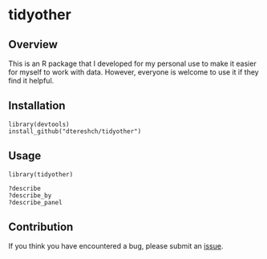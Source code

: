 # tidyother

## Overview

This is an R package that I developed for my personal use to make it easier for myself to work with data. However, everyone is welcome to use it if they find it helpful. 

## Installation

```
library(devtools)
install_github("dtereshch/tidyother")
```

## Usage
```
library(tidyother)

?describe
?describe_by
?describe_panel
```

## Contribution

If you think you have encountered a bug, please submit an [issue](https://github.com/dtereshch/tidyother/issues). 
